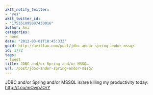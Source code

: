```yaml
---
aktt_notify_twitter:
- "yes"
aktt_twitter_id:
- "175351095097430016"
author: Avi
categories:
- none
date: "2012-03-01T18:45:33Z"
guid: http://aviflax.com/post/jdbc-andor-spring-andor-mssq/
id: 1772
tags:
- tweet
title: JDBC and/or Spring and/or MSSQ…
url: /post/jdbc-andor-spring-andor-mssq/
---
```

JDBC and/or Spring and/or MSSQL is/are killing my productivity today: <a href="http://t.co/mOwpZOrY" rel="nofollow">http://t.co/mOwpZOrY</a>